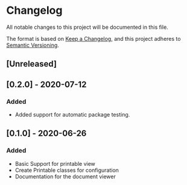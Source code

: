 # Changelog
All notable changes to this project will be documented in this file.

The format is based on [Keep a Changelog](https://keepachangelog.com/en/1.0.0/),
and this project adheres to [Semantic Versioning](https://semver.org/spec/v2.0.0.html).

## [Unreleased]
## [0.2.0] - 2020-07-12
### Added
- Added support for automatic package testing.

## [0.1.0] - 2020-06-26
### Added
- Basic Support for printable view
- Create Printable classes for configuration
- Documentation for the document viewer

